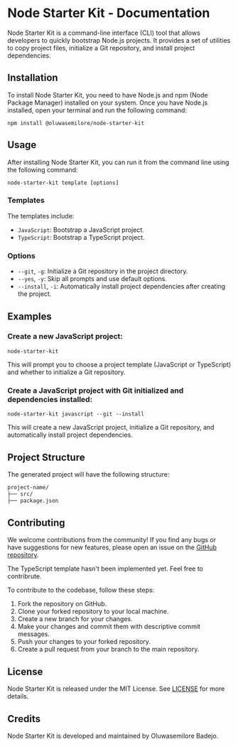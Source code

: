 # Node Starter Kit - Documentation

Node Starter Kit is a command-line interface (CLI) tool that allows developers to quickly bootstrap Node.js projects. It provides a set of utilities to copy project files, initialize a Git repository, and install project dependencies.

## Installation

To install Node Starter Kit, you need to have Node.js and npm (Node Package Manager) installed on your system. Once you have Node.js installed, open your terminal and run the following command:

`npm install @oluwasemilore/node-starter-kit`

## Usage

After installing Node Starter Kit, you can run it from the command line using the following command:

`node-starter-kit template [options]`

### Templates

The templates include:

- `JavaScript`: Bootstrap a JavaScript project.
- `TypeScript`: Bootstrap a TypeScript project.

### Options

- `--git`, `-g`: Initialize a Git repository in the project directory.
- `--yes`, `-y`: Skip all prompts and use default options.
- `--install`, `-i`: Automatically install project dependencies after creating the project.

## Examples

### Create a new JavaScript project:

`node-starter-kit`

This will prompt you to choose a project template (JavaScript or TypeScript) and whether to initialize a Git repository.

### Create a JavaScript project with Git initialized and dependencies installed:

`node-starter-kit javascript --git --install`

This will create a new JavaScript project, initialize a Git repository, and automatically install project dependencies.

## Project Structure

The generated project will have the following structure:

```bash
project-name/
├── src/
├── package.json
```

## Contributing

We welcome contributions from the community! If you find any bugs or have suggestions for new features, please open an issue on the [GitHub repository](https://github.com/oluwasemilorebadejo/node-starter-kit/issues).

The TypeScript template hasn't been implemented yet. Feel free to contribrute.

To contribute to the codebase, follow these steps:

1. Fork the repository on GitHub.
2. Clone your forked repository to your local machine.
3. Create a new branch for your changes.
4. Make your changes and commit them with descriptive commit messages.
5. Push your changes to your forked repository.
6. Create a pull request from your branch to the main repository.

## License

Node Starter Kit is released under the MIT License. See [LICENSE](https://github.com/oluwasemilorebadejo/node-starter-kit/blob/main/LICENSE) for more details.

## Credits

Node Starter Kit is developed and maintained by Oluwasemilore Badejo.

